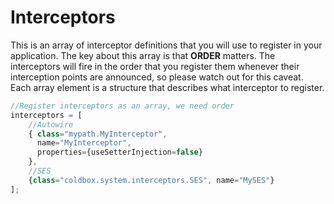 # Interceptors

This is an array of interceptor definitions that you will use to register in your application. The key about this array is that **ORDER** matters. The interceptors will fire in the order that you register them whenever their interception points are announced, so please watch out for this caveat. Each array element is a structure that describes what interceptor to register.

```js
//Register interceptors as an array, we need order
interceptors = [
	//Autowire
	{ class="mypath.MyInterceptor",
	  name="MyInterceptor",
	  properties={useSetterInjection=false}
	},
	//SES
	{class="coldbox.system.interceptors.SES", name="MySES"}
];
```